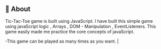 ## :dart: About

Tic-Tac-Toe game is built using JavaScript. I have built this simple game using javaScript logic , Arrays , DOM - Manipulation , EventListeners. This game easily made me practice the core concepts of javaScript.

-This game can be played as many times as you want.         |
